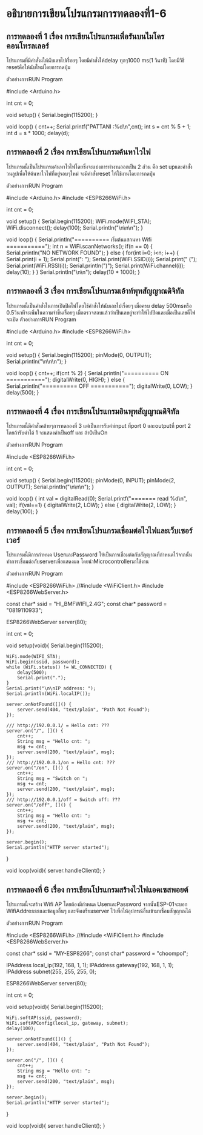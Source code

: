 # อธิบายการเขียนโปรแกรมการทดลองที่1-6
## การทดลองที่ 1 เรื่อง การเขียนโปรแกรมเพื่อรันบนไมโครคอนโทรลเลอร์
โปรแกรมที่มีคำสั่งงให้นับเลขไปเรื่อยๆ โดยมีคำสั่งให้delay ทุกๆ1000 ms(1 วินาที) โดยมีวิธี resetคือให้นับใหม่โดยการกดปุ่ม

ตัวอย่างการRUN Program 

#include <Arduino.h>

int cnt = 0;

void setup() { Serial.begin(115200); }

void loop() { cnt++; Serial.printf("PATTANI :%d\n",cnt); int s = cnt % 5 + 1; int d = s * 1000; delay(d); 

## การทดลองที่ 2 เรื่อง การเขียนโปรแกรมค้นหาไวไฟ
โปรแกรมนี้เป็นโปรแกรมค้นหาไวไฟโดยซึ่งจะแบ่งการทำงานออกเป็น 2 ส่วน คือ set upและคำสั่งวนลูปเพื่อให้ค้นหาไวไฟที่อยู่รอบๆใหม่ จะมีคำสั่งreset ให้ใช้งานโดยการกดปุ่ม

ตัวอย่างการRUN Program

#include <Arduino.h>
#include <ESP8266WiFi.h>

int cnt = 0;

void setup()
{
	Serial.begin(115200);
	WiFi.mode(WIFI_STA);
	WiFi.disconnect();
	delay(100);
	Serial.println("\n\n\n");
}

void loop()
{
	Serial.println("========== เริ่มต้นแสกนหา Wifi ===========");
	int n = WiFi.scanNetworks();
	if(n == 0) {
		Serial.println("NO NETWORK FOUND");
	} else {
		for(int i=0; i<n; i++) {
			Serial.print(i + 1);
			Serial.print(": ");
			Serial.print(WiFi.SSID(i));
			Serial.print(" (");
			Serial.print(WiFi.RSSI(i));
			Serial.println(")");
			Serial.print(WiFi.channel(i));
			delay(10);
		}
	}
	Serial.println("\n\n");
	delay(10 * 1000);
}

## การทดลองที่ 3 เรื่อง การเขียนโปรแกรมเอ้าท์พุทสัญญาณดิจิทัล
โปรแกรมนี้เป็นคำสั่งในการเปิดปิดไฟโดยใช้คำสั่งให้นับเลขไปเรื่อยๆ เมื่อครบ delay 500msหรือ 0.5วินาทีจะเพิ่มในความจำขึ้นเรื่อยๆ เมื่อตรวจสอบแล้วว่าเป็นเลขคู่จะทำให้ไปปิดและเมื่อเป็นเลขคี่ไฟจะเปิด
ตัวอย่างการRUN Program

#include <Arduino.h>
#include <ESP8266WiFi.h>

int cnt = 0;

void setup()
{
	Serial.begin(115200);
	pinMode(0, OUTPUT);
	Serial.println("\n\n\n");
}

void loop()
{
	cnt++;
	if(cnt % 2) {
		Serial.println("========== ON ===========");
		digitalWrite(0, HIGH);
	} else {
		Serial.println("========== OFF ===========");
		digitalWrite(0, LOW);
	}
	delay(500);
}
## การทดลองที่ 4 เรื่อง การเขียนโปรแกรมอินพุทสัญญาณดิจิทัล
โปรแกรมนี้มีคำสั่งคล้ายๆการทดลองที่ 3 แต่เป็นการรับค่าinput ที่port 0 และoutputที่ port 2 โดยถ้ารับค่าได้ 1 จะแสดงค่าเป็นoff และ ถ้า0เป็นOn

ตัวอย่างการRUN Program

#include <ESP8266WiFi.h>

int cnt = 0;

void setup()
{
	Serial.begin(115200);
	pinMode(0, INPUT);
	pinMode(2, OUTPUT);
	Serial.printIn("\n\n\n");
}

void loop()
{
	int val = digitalRead(0);
	Serial.printf("======= read %d\n", val);
	if(val==1) {
		digitalWrite(2, LOW);
	} else {
	    digitalWrite(2, LOW);
	}
	delay(100);
}
## การทดลองที่ 5 เรื่อง การเขียนโปรแกรมเชื่อมต่อไวไฟและเว็บเซอร์เวอร์
โปรแกรมนี้มีการกำหนด UserและPassword ให้เป็นการเชื่อมต่อกับสัญญาณที่กำหนดไว้จากนั้นทำการเชื่อมต่อกับserverเพื่อแสดงผล โดยนำMicrocontrollerมาใช้งาน

ตัวอย่างการRUN Program

#include <ESP8266WiFi.h>
//#include <WiFiClient.h>
#include <ESP8266WebServer.h>

const char* ssid = "HI_BMFWIFI_2.4G";
const char* password = "0819110933";

ESP8266WebServer server(80);

int cnt = 0;

void setup(void){
	Serial.begin(115200);

	WiFi.mode(WIFI_STA);
	WiFi.begin(ssid, password);
	while (WiFi.status() != WL_CONNECTED) {
		delay(500);
		Serial.print(".");
	}
	Serial.print("\n\nIP address: ");
	Serial.println(WiFi.localIP());

	server.onNotFound([]() {
		server.send(404, "text/plain", "Path Not Found");
	});

	/// http://192.0.0.1/ = Hello cnt: ???
	server.on("/", []() {
		cnt++;
		String msg = "Hello cnt: ";
		msg += cnt;
		server.send(200, "text/plain", msg);
	});
	/// http://192.0.0.1/on = Hello cnt: ???
	server.on("/on", []() {
		cnt++;
		String msg = "Switch on ";
		msg += cnt;
		server.send(200, "text/plain", msg);
	});
	/// http://192.0.0.1/off = Switch off: ???
	server.on("/off", []() {
		cnt++;
		String msg = "Hello cnt: ";
		msg += cnt;
		server.send(200, "text/plain", msg);
	});

	server.begin();
	Serial.println("HTTP server started");
}

void loop(void){
  server.handleClient();
}
## การทดลองที่ 6 เรื่อง การเขียนโปรแกรมสร้างไวไฟแอคเซสพอยต์
โปรแกรมนี้จะสร้าง Wifi AP โดยต้องมีกำหนด UserและPassword จากนั้นESP-01จะบอก WifiAddresssและข้อมูลอื่นๆ และจัดเตรียมserver ไว้เพื่อให้อุปกรณ์อื่นเข้ามาเชื่อมสัญญาณได้

ตัวอย่างการRUN Program

#include <ESP8266WiFi.h>
//#include <WiFiClient.h>
#include <ESP8266WebServer.h>

const char* ssid = "MY-ESP8266";
const char* password = "choompol";

IPAddress local_ip(192, 168, 1, 1);
IPAddress gateway(192, 168, 1, 1);
IPAddress subnet(255, 255, 255, 0);

ESP8266WebServer server(80);

int cnt = 0;

void setup(void){
	Serial.begin(115200);

	WiFi.softAP(ssid, password);
	WiFi.softAPConfig(local_ip, gateway, subnet);
	delay(100);

	server.onNotFound([]() {
		server.send(404, "text/plain", "Path Not Found");
	});

	server.on("/", []() {
		cnt++;
		String msg = "Hello cnt: ";
		msg += cnt;
		server.send(200, "text/plain", msg);
	});

	server.begin();
	Serial.println("HTTP server started");
}

void loop(void){
  server.handleClient();
}
